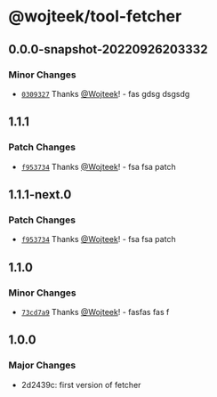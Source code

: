 # @wojteek/tool-fetcher

## 0.0.0-snapshot-20220926203332

### Minor Changes

- [`0309327`](https://github.com/Wojteek/test-gh-registry/commit/0309327e951e89fbe77df0de18b7129bb9d9e02a) Thanks [@Wojteek](https://github.com/Wojteek)! - fas gdsg dsgsdg

## 1.1.1

### Patch Changes

- [`f953734`](https://github.com/Wojteek/test-gh-registry/commit/f9537345f7142def0a5bcaad97f4d42da32fc2ac) Thanks [@Wojteek](https://github.com/Wojteek)! - fsa fsa patch

## 1.1.1-next.0

### Patch Changes

- [`f953734`](https://github.com/Wojteek/test-gh-registry/commit/f9537345f7142def0a5bcaad97f4d42da32fc2ac) Thanks [@Wojteek](https://github.com/Wojteek)! - fsa fsa patch

## 1.1.0

### Minor Changes

- [`73cd7a9`](https://github.com/Wojteek/test-gh-registry/commit/73cd7a92e97b8cb8d588b5d332de95849d4a117c) Thanks [@Wojteek](https://github.com/Wojteek)! - fasfas fas f

## 1.0.0

### Major Changes

- 2d2439c: first version of fetcher
